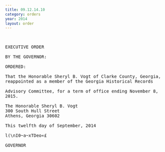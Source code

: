 ```yaml
---
title: 09.12.14.10
category: orders
year: 2014
layout: order
---
```


<pre> 

EXECUTIVE ORDER

BY THE GOVERNOR:

ORDERED:

That the Honorable Sheryl B. Vogt of Clarke County, Georgia, is
reappointed as a member of the Georgia Historical Records

Advisory Committee, for a term of office ending November 8,
2015.

The Honorable Sheryl B. Vogt
300 South Hull Street
Athens, Georgia 30602

This twelfth day of September, 2014

l(\nI0~a~xTDeo«£

GOVERNOR

</pre>

